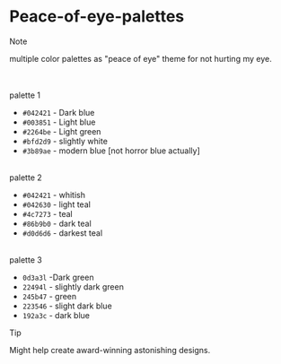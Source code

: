 # Peace-of-eye-palettes <br>
> [!NOTE]
> multiple color palettes as "peace of eye" theme for not hurting my eye.

<br>
<br>
 palette 1

- `#042421` - Dark blue  <br>
- `#003851` - Light blue <br>
- `#2264be` - Light green <br>
- `#bfd2d9` - slightly white <br>
- `#3b89ae` - modern blue [not horror blue actually] <br><br>


palette 2 
- `#042421` - whitish <br>
- `#042630` - light teal <br>
- `#4c7273` - teal <br>
- `#86b9b0` - dark teal <br>
- `#d0d6d6` - darkest teal <br><br>

 palette 3 
- `0d3a3l` -Dark green <br>
- `22494l` - slightly dark green <br>
- `245b47` - green <br>
- `223546` - slight dark blue <br>
- `192a3c` - dark blue <br>


> [!TIP]
> Might help create award-winning astonishing designs.


